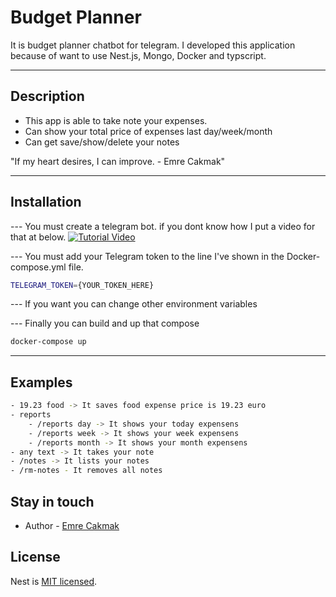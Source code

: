# Budget Planner

It is budget planner chatbot for telegram. I developed this application because of want to use Nest.js, Mongo, Docker and typscript.

---

## Description

- This app is able to take note your expenses.
- Can show your total price of expenses last day/week/month
- Can get save/show/delete your notes

"If my heart desires, I can improve. - Emre Cakmak"

---

## Installation

--- You must create a telegram bot. if you dont know how I put a video for that at below.
[![Tutorial Video](https://www.youtube.com/watch?v=aNmRNjME6mE)](https://www.youtube.com/watch?v=aNmRNjME6mE)

--- You must add your Telegram token to the line I've shown in the Docker-compose.yml file.

```bash
TELEGRAM_TOKEN={YOUR_TOKEN_HERE}
```

--- If you want you can change other environment variables

--- Finally you can build and up that compose

```bash
docker-compose up
```

---

## Examples

```bash
- 19.23 food -> It saves food expense price is 19.23 euro
- reports
    - /reports day -> It shows your today expensens
    - /reports week -> It shows your week expensens
    - /reports month -> It shows your month expensens
- any text -> It takes your note
- /notes -> It lists your notes
- /rm-notes - It removes all notes

```

## Stay in touch

- Author - [Emre Cakmak](https://linkedin.com/in/ecakmak91)

## License

Nest is [MIT licensed](LICENSE).
